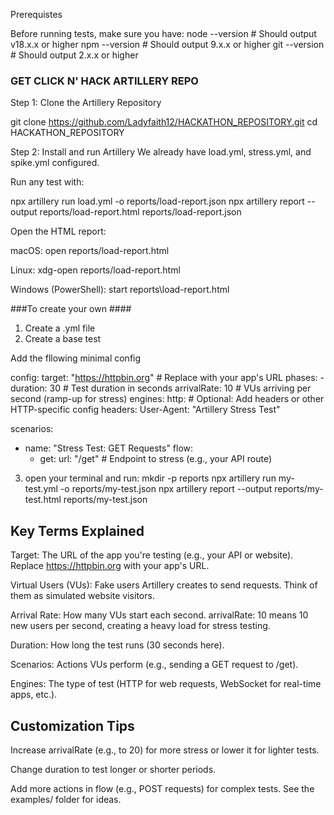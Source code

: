 Prerequistes

Before running tests, make sure you have:
node --version  # Should output v18.x.x or higher
npm --version   # Should output 9.x.x or higher
git --version   # Should output 2.x.x or higher

### GET CLICK N' HACK ARTILLERY REPO ###

Step 1: Clone the Artillery Repository

git clone https://github.com/Ladyfaith12/HACKATHON_REPOSITORY.git
cd HACKATHON_REPOSITORY

Step 2: Install and run Artillery
We already have load.yml, stress.yml, and spike.yml configured.

Run any test with:

npx artillery run load.yml -o reports/load-report.json
npx artillery report --output reports/load-report.html reports/load-report.json

Open the HTML report:

macOS: open reports/load-report.html

Linux: xdg-open reports/load-report.html

Windows (PowerShell): start reports\load-report.html


###To create your own ####

1. Create a .yml file
2. Create a base test

Add the fllowing minimal config

config:
  target: "https://httpbin.org"  # Replace with your app's URL
  phases:
    - duration: 30  # Test duration in seconds
      arrivalRate: 10  # VUs arriving per second (ramp-up for stress)
  engines:
    http:
      # Optional: Add headers or other HTTP-specific config
      headers:
        User-Agent: "Artillery Stress Test"

scenarios:
  - name: "Stress Test: GET Requests"
    flow:
      - get:
          url: "/get"  # Endpoint to stress (e.g., your API route)

3. open your terminal and run:
mkdir -p reports
npx artillery run my-test.yml -o reports/my-test.json
npx artillery report --output reports/my-test.html reports/my-test.json


## Key Terms Explained ##

Target: The URL of the app you're testing (e.g., your API or website). Replace https://httpbin.org with your app's URL.

Virtual Users (VUs): Fake users Artillery creates to send requests. Think of them as simulated website visitors.

Arrival Rate: How many VUs start each second. arrivalRate: 10 means 10 new users per second, creating a heavy load for stress testing.

Duration: How long the test runs (30 seconds here).

Scenarios: Actions VUs perform (e.g., sending a GET request to /get).

Engines: The type of test (HTTP for web requests, WebSocket for real-time apps, etc.).

## Customization Tips

Increase arrivalRate (e.g., to 20) for more stress or lower it for lighter tests.

Change duration to test longer or shorter periods.

Add more actions in flow (e.g., POST requests) for complex tests. See the examples/ folder for ideas.